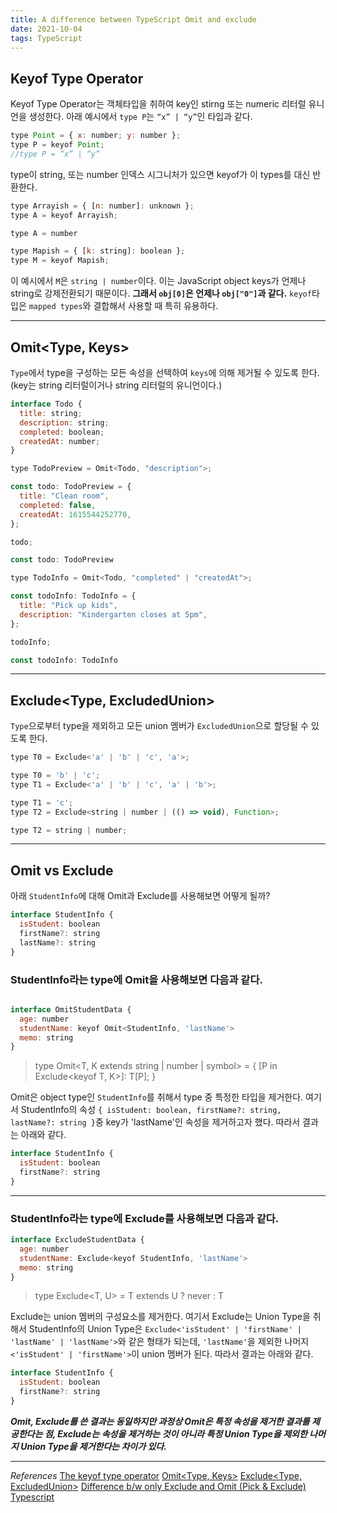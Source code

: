 ```yaml
---
title: A difference between TypeScript Omit and exclude
date: 2021-10-04
tags: TypeScript
---
```


## Keyof Type Operator

Keyof Type Operator는 객체타입을 취하여 key인 stirng 또는 numeric 리터럴 유니언을 생성한다. 아래 예시에서 `type P`는 `“x” | “y”`인 타입과 같다.

```javascript
type Point = { x: number; y: number };
type P = keyof Point;
//type P = “x” | “y”
```

type이 string, 또는 number 인덱스 시그니처가 있으면 keyof가 이 types를 대신 반환한다.

```javascript
type Arrayish = { [n: number]: unknown };
type A = keyof Arrayish;

type A = number

type Mapish = { [k: string]: boolean };
type M = keyof Mapish;
```

이 예시에서 `M`은 `string | number`이다. 이는 JavaScript object keys가 언제나 string로 강제전환되기 때문이다. **그래서 `obj[0]`은 언제나 `obj["0"]`과 같다.** `keyof`타입은 `mapped types`와 결합해서 사용할 때 특히 유용하다.

---

## Omit<Type, Keys>

`Type`에서 type을 구성하는 모든 속성을 선택하여 `keys`에 의해 제거될 수 있도록 한다. (key는 string 리터럴이거나 string 리터럴의 유니언이다.)

```javascript
interface Todo {
  title: string;
  description: string;
  completed: boolean;
  createdAt: number;
}

type TodoPreview = Omit<Todo, "description">;

const todo: TodoPreview = {
  title: "Clean room",
  completed: false,
  createdAt: 1615544252770,
};

todo;

const todo: TodoPreview

type TodoInfo = Omit<Todo, "completed" | "createdAt">;

const todoInfo: TodoInfo = {
  title: "Pick up kids",
  description: "Kindergarten closes at 5pm",
};

todoInfo;

const todoInfo: TodoInfo
```

---

## Exclude<Type, ExcludedUnion>

`Type`으로부터 type을 제외하고 모든 union 멤버가 `ExcludedUnion`으로 할당될 수 있도록 한다.

```javascript
type T0 = Exclude<'a' | 'b' | 'c', 'a'>;

type T0 = 'b' | 'c';
type T1 = Exclude<'a' | 'b' | 'c', 'a' | 'b'>;

type T1 = 'c';
type T2 = Exclude<string | number | (() => void), Function>;

type T2 = string | number;
```

---

## Omit vs Exclude

아래 `StudentInfo`에 대해 Omit과 Exclude를 사용해보면 어떻게 될까?

```javascript
interface StudentInfo {
  isStudent: boolean
  firstName?: string
  lastName?: string
}
```

### StudentInfo라는 type에 Omit을 사용해보면 다음과 같다.

```javascript

interface OmitStudentData {
  age: number
  studentName: keyof Omit<StudentInfo, 'lastName'>
  memo: string
}
```

> type Omit<T, K extends string | number | symbol> = { [P in Exclude<keyof T, K>]: T[P]; }

Omit은 object type인 `StudentInfo`를 취해서 type 중 특정한 타입을 제거한다. 여기서 StudentInfo의 속성 `{ isStudent: boolean, firstName?: string, lastName?: string }`중 key가 'lastName'인 속성을 제거하고자 했다. 따라서 결과는 아래와 같다.

```javascript
interface StudentInfo {
  isStudent: boolean
  firstName?: string
}
```

---

### StudentInfo라는 type에 Exclude를 사용해보면 다음과 같다.

```javascript
interface ExcludeStudentData {
  age: number
  studentName: Exclude<keyof StudentInfo, 'lastName'>
  memo: string
}
```

> type Exclude<T, U> = T extends U ? never : T

Exclude는 union 멤버의 구성요소를 제거한다. 여기서 Exclude는 Union Type을 취해서 StudentInfo의 Union Type은 `Exclude<'isStudent' | 'firstName' | 'lastName' | 'lastName'>`와 같은 형태가 되는데, `'lastName'`을 제외한 나머지 `<'isStudent' | 'firstName'>`이 union 멤버가 된다. 따라서 결과는 아래와 같다.

```javascript
interface StudentInfo {
  isStudent: boolean
  firstName?: string
}
```

**_Omit, Exclude를 쓴 결과는 동일하지만 과정상 Omit은 특정 속성을 제거한 결과를 제공한다는 점, Exclude는 속성을 제거하는 것이 아니라 특정 Union Type을 제외한 나머지 Union Type을 제거한다는 차이가 있다._**

---

_References_
[The keyof type operator](https://www.typescriptlang.org/docs/handbook/2/keyof-types.html#the-keyof-type-operator)
[Omit<Type, Keys>](https://www.typescriptlang.org/docs/handbook/utility-types.html#omittype-keys)
[Exclude<Type, ExcludedUnion>](https://www.typescriptlang.org/docs/handbook/utility-types.html#excludetype-excludedunion)
[Difference b/w only Exclude and Omit (Pick & Exclude) Typescript](https://stackoverflow.com/questions/56916532/difference-b-w-only-exclude-and-omit-pick-exclude-typescript)
